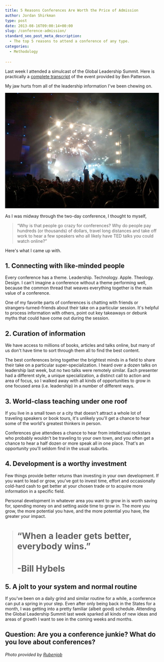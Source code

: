 ```yaml
---
title: 5 Reasons Conferences Are Worth the Price of Admission
author: Jordan Shirkman
type: post
date: 2013-08-16T09:00:14+00:00
slug: /conference-admission/
standard_seo_post_meta_description:
  - The top 5 reasons to attend a conference of any type.
categories:
  - Methodology

---
```

Last week I attended a simulcast of the Global Leadership Summit. Here is practically a [complete transcript](https://docs.google.com/a/cru.org/document/d/1GqviiYHkvued4L0VDJuXbA6HP47luI_WkT28sJEHhu8/mobilebasic?pli=1) of the event provided by Ben Patterson.

My jaw hurts from all of the leadership information I've been chewing on.

![Image](/static/images/conference.jpeg) 

As I was midway through the two-day conference, I thought to myself,

> &#8220;Why is that people go crazy for conferences? Why do people pay hundreds (or thousands) of dollars, travel long distances and take off work to hear a few speakers who all likely have TED talks you could watch online?&#8221;

Here's what I came up with.<!--more-->

## 1. Connecting with like-minded people

Every conference has a theme. Leadership. Technology. Apple. Theology. Design. I can't imagine a conference without a theme performing well, because the common thread that weaves everything together is the main value of a conference.

One of my favorite parts of conferences is chatting with friends or strangers-turned-friends about their take on a particular session. It's helpful to process information with others, point out key takeaways or debunk myths that could have come out during the session.

## 2. Curation of information

We have access to millions of books, articles and talks online, but many of us don't have time to sort through them all to find the best content.

The best conferences bring together the brightest minds in a field to share their take on a particular super-specialization. I heard over a dozen talks on leadership last week, but no two talks were remotely similar. Each presenter had a different style, a unique specialization, a distinct call to action and area of focus, so I walked away with all kinds of opportunities to grow in one focused area (i.e. leadership) in a number of different ways.

## 3. World-class teaching under one roof

If you live in a small town or a city that doesn't attract a whole lot of traveling speakers or book tours, it's unlikely you'll get a chance to hear some of the world's greatest thinkers in person.

Conferences give attendees a chance to hear from intellectual rockstars who probably wouldn't be traveling to your own town, and you often get a chance to hear a half dozen or more speak all in one place. That's an opportunity you'll seldom find in the usual suburbs.

## 4. Development is a worthy investment

Few things provide better returns than investing in your own development. If you want to lead or grow, you've got to invest time, effort and occasionally cold-hard cash to get better at your chosen trade or to acquire more information in a specific field.

Personal development in whatever area you want to grow in is worth saving for, spending money on and setting aside time to grow in. The more you grow, the more potential you have, and the more potential you have, the greater your impact.

> # &#8220;When a leader gets better, everybody wins.&#8221;
> 
> # -Bill Hybels

## 5. A jolt to your system and normal routine

If you've been on a daily grind and similar routine for a while, a conference can put a spring in your step. Even after only being back in the States for a month, I was getting into a pretty familiar (albeit good) schedule. Attending the Global Leadership Summit last week sparked all kinds of new ideas and areas of growth I want to see in the coming weeks and months.

## Question: Are you a conference junkie? What do you love about conferences?

###### Photo provided by [Rubenjob](http://www.sxc.hu/profile/Rubenjob)
